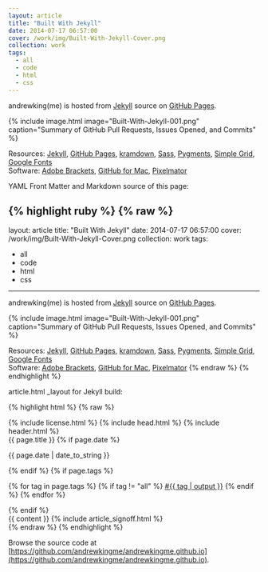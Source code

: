 ```yaml
---
layout: article
title: "Built With Jekyll"
date: 2014-07-17 06:57:00
cover: /work/img/Built-With-Jekyll-Cover.png
collection: work
tags:
  - all
  - code
  - html
  - css
---
```


andrewking(me) is hosted from [Jekyll](https://jekyllrb.com) source on [GitHub Pages](https://pages.github.com).

<!--more-->

{% include image.html image="Built-With-Jekyll-001.png" caption="Summary of GitHub Pull Requests, Issues Opened, and Commits" %}

Resources: [Jekyll](https://jekyllrb.com), [GitHub Pages](https://pages.github.com), [kramdown](https://kramdown.gettalong.org), [Sass](https://sass-lang.com), [Pygments](http://pygments.org), [Simple Grid](https://thisisdallas.github.io/Simple-Grid/), [Google Fonts](https://fonts.google.com)<br>
Software: [Adobe Brackets](http://brackets.io), [GitHub for Mac](https://desktop.github.com/), [Pixelmator](http://www.pixelmator.com)

YAML Front Matter and Markdown source of this page:

{% highlight ruby %}
{% raw %}
---
layout: article
title: "Built With Jekyll"
date: 2014-07-17 06:57:00
cover: /work/img/Built-With-Jekyll-Cover.png
collection: work
tags:
  - all
  - code
  - html
  - css
---

andrewking(me) is hosted from [Jekyll](https://jekyllrb.com) source on [GitHub Pages](https://pages.github.com).

<!--more-->

{% include image.html image="Built-With-Jekyll-001.png" caption="Summary of GitHub Pull Requests, Issues Opened, and Commits" %}

Resources: [Jekyll](https://jekyllrb.com), [GitHub Pages](https://pages.github.com), [kramdown](https://kramdown.gettalong.org), [Sass](https://sass-lang.com), [Pygments](http://pygments.org), [Simple Grid](https://thisisdallas.github.io/Simple-Grid/), [Google Fonts](https://fonts.google.com)<br>
Software: [Adobe Brackets](http://brackets.io), [GitHub for Mac](https://desktop.github.com/), [Pixelmator](http://www.pixelmator.com)
{% endraw %}
{% endhighlight %}

article.html _layout for Jekyll build:

{% highlight html %}
{% raw %}
<!doctype html>
<html>
{% include license.html %}
{% include head.html %}
<body>
  {% include header.html %}

  <section>
    <div class="grid grid-pad">
      <div class="col-4-12">
        <span class="title">{{ page.title }}</span>
        {% if page.date %}
          <p>{{ page.date | date_to_string }}</p>
        {% endif %}
        {% if page.tags %}
          <p>
            {% for tag in page.tags %}
              {% if tag != "all" %}
                <a href="/{{ page.collection }}/tag/{{ tag | output }}/">#{{ tag | output }}</a>
              {% endif %}
            {% endfor %}
          </p>  
        {% endif %}
      </div>
      <div class="col-8-12">
        {{ content }}
        {% include article_signoff.html %}
      </div>
    </div>
  </section>

</body>
</html>
{% endraw %}
{% endhighlight %}

Browse the source code at [https://github.com/andrewkingme/andrewkingme.github.io](https://github.com/andrewkingme/andrewkingme.github.io).
